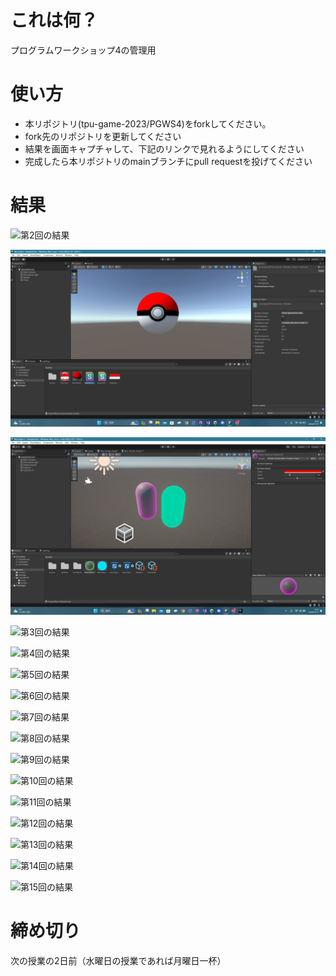 # これは何？
プログラムワークショップ4の管理用

# 使い方

- 本リポジトリ(tpu-game-2023/PGWS4)をforkしてください。
- fork先のリポジトリを更新してください
- 結果を画面キャプチャして、下記のリンクで見れるようにしてください
- 完成したら本リポジトリのmainブランチにpull requestを投げてください

# 結果

![第2回の結果](main/Monster.png)

![第2回の結果](./Ball.png)

![第2回の結果](./Rim.png)

![第3回の結果](???.png)

![第4回の結果](???.png)

![第5回の結果](???.png)

![第6回の結果](???.png)

![第7回の結果](???.png)

![第8回の結果](???.png)

![第9回の結果](???.png)

![第10回の結果](???.png)

![第11回の結果](???.png)

![第12回の結果](???.png)

![第13回の結果](???.png)

![第14回の結果](???.png)

![第15回の結果](???.png)

# 締め切り
次の授業の2日前（水曜日の授業であれば月曜日一杯）

